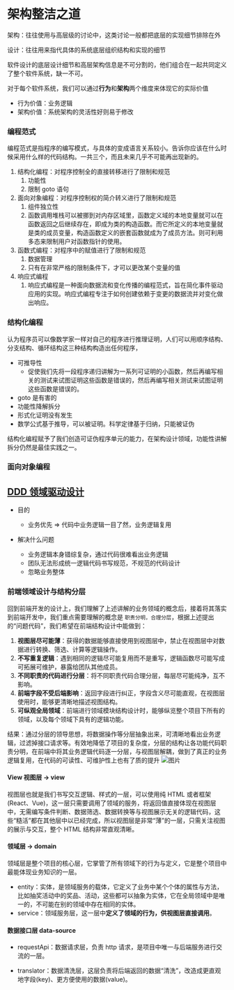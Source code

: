 # 架构整洁之道

架构：往往使用与高层级的讨论中，这类讨论一般都把底层的实现细节排除在外

设计：往往用来指代具体的系统底层组织结构和实现的细节

软件设计的底层设计细节和高层架构信息是不可分割的，他们组合在一起共同定义了整个软件系统，缺一不可。

对于每个软件系统，我们可以通过**行为**和**架构**两个维度来体现它的实际价值

- 行为价值：业务逻辑
- 架构价值：系统架构的灵活性好则易于修改

### 编程范式

编程范式是指程序的编写模式，与具体的变成语言关系较小。告诉你应该在什么时候采用什么样的代码结构。一共三个，而且未来几乎不可能再出现新的。

1. 结构化编程：对程序控制全的直接转移进行了限制和规范
   1. 功能性
   2. 限制 goto 语句
2. 面向对象编程：对程序控制权的简介转义进行了限制和规范
   1. 组件独立性
   2. 函数调用堆栈可以被挪到对内存区域里，函数定义域的本地变量就可以在函数返回之后继续存在，即成为类的构造函数。而它所定义的本地变量就是类的成员变量，构造函数定义的嵌套函数就成为了成员方法。则可利用多态来限制用户对函数指针的使用。
3. 函数式编程：对程序中的赋值进行了限制和规范
   1. 数据管理
   2. 只有在非常严格的限制条件下，才可以更改某个变量的值
4. 响应式编程
   1. 响应式编程是一种面向数据流和变化传播的编程范式，旨在简化事件驱动应用的实现。响应式编程专注于如何创建依赖于变更的数据流并对变化做出响应。

### 结构化编程

认为程序员可以像数学家一样对自己的程序进行推理证明，人们可以用顺序结构、分支结构、循环结构这三种结构构造出任何程序，

- 可推导性
  - 促使我们先将一段程序递归讲解为一系列可证明的小函数，然后再编写相关的测试来试图证明这些函数是错误的，然后再编写相关测试来试图证明这些函数是错误的。
- goto 是有害的
- 功能性降解拆分
- 形式化证明没有发生
- 数学公式基于推导，可以被证明。科学定律基于归纳，只能被证伪

结构化编程赋予了我们创造可证伪程序单元的能力，在架构设计领域，功能性讲解拆分仍然是最佳实践之一。

### 面向对象编程

## [DDD 领域驱动设计](https://mp.weixin.qq.com/s/1kl8SV28GDt_40FF_6CuhA)

- 目的

  - 业务优先 => 代码中业务逻辑一目了然，业务逻辑复用

- 解决什么问题
  - 业务逻辑本身错综复杂，通过代码很难看出业务逻辑
  - 团队无法形成统一逻辑代码书写规范，不规范的代码设计
  - 忽略业务整体

### 前端领域设计与结构分层

回到前端开发的设计上，我们理解了上述讲解的业务领域的概念后，接着将其落实到前端开发中，我们重点需要理解的概念是 `职责分明，合理分层`，根据上述提出的“问题代码”，我们希望在前端结构设计中能做到：

1. **视图层尽可能薄**：获得的数据能够直接使用到视图层中，禁止在视图层中对数据进行转换、筛选、计算等逻辑操作。
2. **不写重复逻辑**：遇到相同的逻辑尽可能复用而不是重写，逻辑函数尽可能写成可拓展可维护，暴露给团队其他成员。
3. **不同职责的代码进行分层**：将不同职责代码合理分层，每层尽可能纯净，互不影响。
4. **前端字段不受后端影响**：返回字段进行纠正，字段含义尽可能直观，在视图层使用时，能够更清晰地描述视图结构。
5. **可纵观全局领域**：前端进行领域模块结构设计时，能够纵览整个项目下所有的领域，以及每个领域下具有的逻辑功能。

结果：通过分层的领导思想，将数据操作等分层抽象出来，可清晰地看出业务逻辑，过滤掉接口请求等。有效地降低了项目的复杂度，分层的结构让各功能代码职责分明，在前端中将其业务逻辑代码逐一分层，与视图层解耦，做到了真正的业务逻辑复用，在代码的可读性、可维护性上也有了质的提升
![图片](https://mmbiz.qpic.cn/mmbiz_jpg/WtxTthEH6zewG4J5Gf3YhNe2tKYPNTic1niaB62JH2cJpiaf6uC3bEn7KkPEjfwG7d2VQmmtNQQddZ7tkXicLbArYw/640?wx_fmt=jpeg&tp=webp&wxfrom=5&wx_lazy=1&wx_co=1)

#### View 视图层 -> view

视图层也就是我们书写交互逻辑、样式的一层，可以使用纯 HTML 或者框架(React、Vue)，这一层只需要调用了领域的服务，将返回值直接体现在视图层中，无需编写条件判断、数据筛选、数据转换等与视图展示无关的逻辑代码，这些“糙活”都在其他层中以已经完成，所以视图层是非常“薄”的一层，只需关注视图的展示与交互，整个 HTML 结构非常直观清晰。

#### 领域层 -> domain

领域层是整个项目的核心层，它掌管了所有领域下的行为与定义，它是整个项目中最能体现业务知识的一层。

- entity：实体，是领域服务的载体，它定义了业务中某个个体的属性与方法，比如抽奖活动中的奖品、活动，这些都可以抽象为实体，它在全局领域中是唯一的，不可能在别的领域中存在相同的实体。
- service：领域服务层，这一层中**定义了领域的行为，供视图层直接调用**。

#### 数据接口层 data-source

- requestApi：数据请求层，负责 http 请求，是项目中唯一与后端服务进行交流的一层。

- translator：数据清洗层，这层负责将后端返回的数据“清洗”，改造成更直观地字段(key)、更方便使用的数据(value)。
